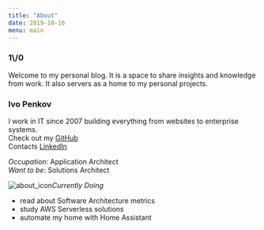 ```yaml
---
title: "About"
date: 2019-10-16
menu: main
---
```


### 1\\/0

Welcome to my personal blog. It is a space to share insights and knowledge from work. It also servers
as a home to my personal projects.

### Ivo Penkov

I work in IT since 2007 building everything from websites to enterprise systems.  
Check out my [GitHub](https://github.com/1v0dev)  
Contacts [LinkedIn](https://www.linkedin.com/in/ivo-penkov-63143740/)

*Occupation*: Application Architect  
*Want to be*: Solutions Architect

![about_icon](/icons/icons8-play-property-50.png)*Currently Doing*  

- read about Software Architecture metrics
- study AWS Serverless solutions 
- automate my home with Home Assistant